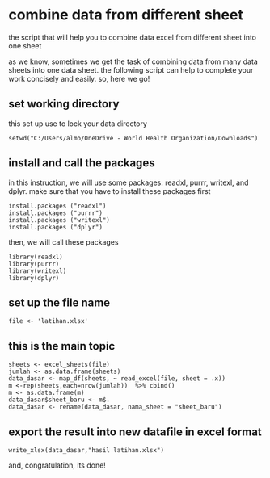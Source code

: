 # combine data from different sheet

the script that will help you to combine data excel from different sheet into one sheet

as we know, sometimes we get the task of combining data from many data sheets into one data sheet. the following script can help to complete your work concisely and easily. so, here we go!

## set working directory
this set up use to lock your data directory

```
setwd("C:/Users/almo/OneDrive - World Health Organization/Downloads")
```

## install and call the packages
in this instruction, we will use some packages: readxl, purrr, writexl, and dplyr. make sure that you have to install these packages first

```
install.packages ("readxl")
install.packages ("purrr")
install.packages ("writexl")
install.packages ("dplyr")
```

then, we will call these packages

```
library(readxl)
library(purrr)
library(writexl)
library(dplyr)
```

## set up the file name
```
file <- 'latihan.xlsx'
```

## this is the main topic

```
sheets <- excel_sheets(file)
jumlah <- as.data.frame(sheets)
data_dasar <- map_df(sheets, ~ read_excel(file, sheet = .x))
m <-rep(sheets,each=nrow(jumlah))  %>% cbind()
m <- as.data.frame(m)
data_dasar$sheet_baru <- m$.
data_dasar <- rename(data_dasar, nama_sheet = "sheet_baru")
```

## export the result into new datafile in excel format

```
write_xlsx(data_dasar,"hasil latihan.xlsx")
```

and, congratulation, its done!
